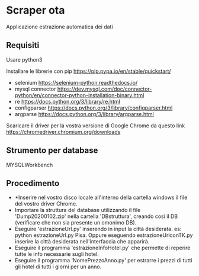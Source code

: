 # Scraper ota
Applicazione estrazione automatica dei dati
## Requisiti
Usare python3

Installare le librerie con pip https://pip.pypa.io/en/stable/quickstart/

- selenium https://selenium-python.readthedocs.io/
- mysql connector https://dev.mysql.com/doc/connector-python/en/connector-python-installation-binary.html
- re https://docs.python.org/3/library/re.html
- configparser https://docs.python.org/3/library/configparser.html
- argparse https://docs.python.org/3/library/argparse.html

Scaricare il driver per la vostra versione di Google Chrome da questo link https://chromedriver.chromium.org/downloads

## Strumento per database
MYSQLWorkbench
## Procedimento
- *Inserire nel vostro disco locale all'interno della cartella windows il file del vostro driver Chrome.
- Importare la struttura del database utilizzando il file 'Dump20200102.zip' nella cartella 'DBstruttura', creando così il DB (verificare che non sia presente un omonimo DB).
- Eseguire 'estrazioneUrl.py' inserendo in input la città desiderata. es: python estrazioneUrl.py Pisa. Oppure eseguendo estrazioneUrlconTK.py inserire la città desiderata nell'interfaccia che apparirà.
- Eseguire il programma 'estrazioneInfoHotel.py' che permette di reperire tutte le info necessarie sugli hotel.
- Eseguire il programma 'NomePrezzoAnno.py' per estrarre i prezzi di tutti gli hotel di tutti i giorni per un anno.
